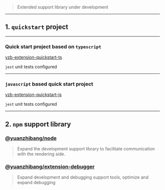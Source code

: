 > Extended support library under development

---

## 1. `quickstart` project

---

### Quick start project based on `typescript`

<a href="https://github.com/yuanzhibang-tool/yzb-extension-quickstart-ts.git" target="_blank">yzb-extension-quickstart-ts</a>

`jest` unit tests configured

---

### `javascript` based quick start project

<a href="https://github.com/yuanzhibang-tool/yzb-extension-quickstart-js.git" target="_blank">yzb-extension-quickstart-js</a>

`jest` unit tests configured

---

## 2. `npm` support library

### <a href="https://www.npmjs.com/package/@yuanzhibang/node" target="_blank">@yuanzhibang/node</a>

> Expand the development support library to facilitate communication with the rendering side.

### <a href="https://www.npmjs.com/package/@yuanzhibang/extension-debugger" target="_blank">@yuanzhibang/extension-debugger</a>

> Expand development and debugging support tools, optimize and expand debugging
